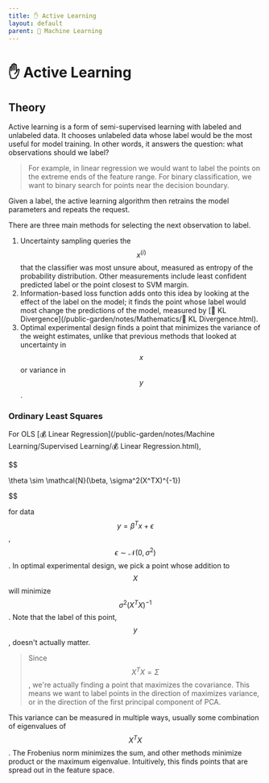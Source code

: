 ```yaml
---
title: ✋ Active Learning
layout: default
parent: 🤖 Machine Learning
---
```


# ✋ Active Learning

## Theory
Active learning is a form of semi-supervised learning with labeled and unlabeled data. It chooses unlabeled data whose label would be the most useful for model training. In other words, it answers the question: what observations should we label?

> For example, in linear regression we would want to label the points on the extreme ends of the feature range. For binary classification, we want to binary search for points near the decision boundary.

Given a label, the active learning algorithm then retrains the model parameters and repeats the request.

There are three main methods for selecting the next observation to label.
1. Uncertainty sampling queries the $$x^{(i)}$$ that the classifier was most unsure about, measured as entropy of the probability distribution. Other measurements include least confident predicted label or the point closest to SVM margin.
2. Information-based loss function adds onto this idea by looking at the effect of the label on the model; it finds the point whose label would most change the predictions of the model, measured by [📏 KL Divergence](/public-garden/notes/Mathematics/📏 KL Divergence.html).
3. Optimal experimental design finds a point that minimizes the variance of the weight estimates, unlike that previous methods that looked at uncertainty in $$x$$ or variance in $$y$$.

### Ordinary Least Squares
For OLS [💰 Linear Regression](/public-garden/notes/Machine Learning/Supervised Learning/💰 Linear Regression.html), 

$$

\theta \sim \mathcal{N}(\beta, \sigma^2(X^TX)^{-1})

$$

for data $$y = \beta^Tx + \epsilon$$, $$\epsilon \sim \mathcal{N}(0, \sigma^2)$$. In optimal experimental design, we pick a point whose addition to $$X$$ will minimize $$\sigma^2 (X^TX)^{-1}$$. Note that the label of this point, $$y$$, doesn't actually matter.

> Since $$X^TX = \Sigma$$, we're actually finding a point that maximizes the covariance. This means we want to label points in the direction of maximizes variance, or in the direction of the first principal component of PCA.

This variance can be measured in multiple ways, usually some combination of eigenvalues of $$X^TX$$. The Frobenius norm minimizes the sum, and other methods minimize product or the maximum eigenvalue. Intuitively, this finds points that are spread out in the feature space.